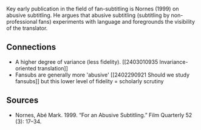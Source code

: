 Key early publication in the field of fan-subtitling is Nornes (1999) on abusive subtitling. He argues that abusive subtitling (subtitling by non-professional fans) experiments with language and foregrounds the visibility of the translator.

## Connections
- A higher degree of variance (less fidelity). [[2403010935 Invariance-oriented translation]]
- Fansubs are generally more 'abusive' [[2402290921 Should we study fansubs]] but this lower level of fidelity = scholarly scrutiny
## Sources
- Nornes, Abé Mark. 1999. “For an Abusive Subtitling.” Film Quarterly 52 (3): 17–34.